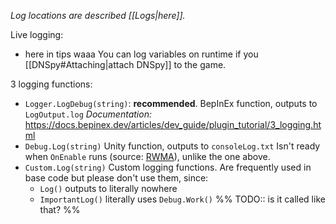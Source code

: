*Log locations are described [[Logs|here]].*

Live logging:
- here in tips waaa
You can log variables on runtime if you [[DNSpy#Attaching|attach DNSpy]] to the game.


3 logging functions:
- `Logger.LogDebug(string)`: **recommended**.
	BepInEx function, outputs to `LogOutput.log`
	*Documentation:*
	https://docs.bepinex.dev/articles/dev_guide/plugin_tutorial/3_logging.html
- `Debug.Log(string)`
	Unity function, outputs to `consoleLog.txt`
	Isn't ready when `OnEnable` runs (source: [RWMA](https://discord.com/channels/1083481230839922688/1083483097145819348/1334384577371705367)), unlike the one above.
- `Custom.Log(string)`
	Custom logging functions.
	Are frequently used in base code but please don't use them, since:
	- `Log()` outputs to literally nowhere
	- `ImportantLog()` literally uses `Debug.Work()` %% TODO:: is it called like that? %%